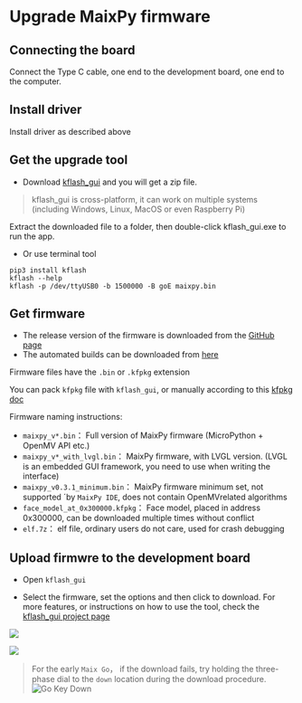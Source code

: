 Upgrade MaixPy firmware
===========

## Connecting the board

Connect the Type C cable, one end to the development board, one end to the computer.


## Install driver

Install driver as described above

## Get the upgrade tool

* Download [kflash_gui](https://github.com/sipeed/kflash_gui/releases) and you will get a zip file.
> kflash_gui is cross-platform, it can work on multiple systems (including Windows, Linux, MacOS or even Raspberry Pi)

Extract the downloaded file to a folder, then double-click kflash_gui.exe to run the app.

* Or use terminal tool
```
pip3 install kflash
kflash --help
kflash -p /dev/ttyUSB0 -b 1500000 -B goE maixpy.bin
```

## Get firmware

* The release version of the firmware is downloaded from the [GitHub page](https://github.com/sipeed/MaixPy/releases)
* The automated builds can be downloaded from [here](http://dl.sipeed.com/MAIX/MaixPy/release/master/)

Firmware files have the `.bin` or `.kfpkg` extension

You can pack `kfpkg` file with `kflash_gui`, or manually according to this [kfpkg doc](http://blog.sipeed.com/p/390.html)

Firmware naming instructions:

* `maixpy_v*.bin`： Full version of MaixPy firmware (MicroPython + OpenMV API etc.)
* `maixpy_v*_with_lvgl.bin`： MaixPy firmware, with LVGL version. (LVGL is an embedded GUI framework, you need to use when writing the interface)
* `maixpy_v0.3.1_minimum.bin`： MaixPy firmware minimum set, not supported ´by `MaixPy IDE`, does not contain OpenMVrelated algorithms
* `face_model_at_0x300000.kfpkg`： Face model, placed in address 0x300000, can be downloaded multiple times without conflict
* `elf.7z`： elf file, ordinary users do not care, used for crash debugging

## Upload firmwre to the development board

* Open `kflash_gui`

* Select the firmware, set the options and then click to download. For more features, or instructions on how to use the tool, check the [kflash_gui project page](https://github.com/sipeed/kflash_gui)

![](../../assets/kflash_gui_screenshot_1.png)

![](../../assets/kflash_gui_screenshot_download.png)

> For the early `Maix Go`， if the download fails, try holding the three-phase dial to the `down` location during the download procedure.
![Go Key Down](../../assets/go_key_down.png)
